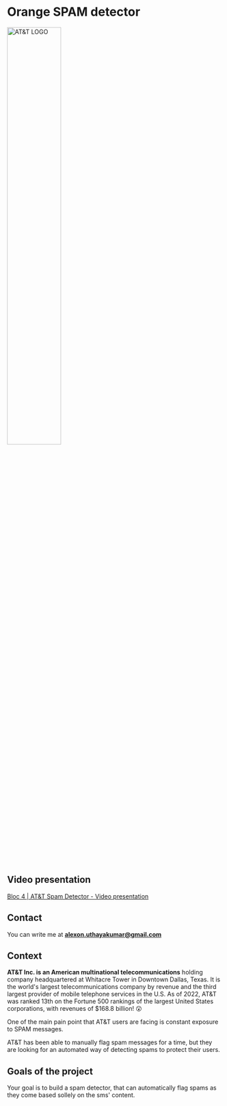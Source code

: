# Orange SPAM detector

<img src="https://full-stack-assets.s3.eu-west-3.amazonaws.com/M08-deep-learning/AT%26T_logo_2016.svg" alt="AT&T LOGO" width="50%" />


## Video presentation

[Bloc 4 | AT&T Spam Detector - Video presentation](https://share.vidyard.com/watch/abWcZJ8Erq7nz6RELPXeYw?)

## Contact

You can write me at **alexon.uthayakumar@gmail.com**

## Context 

**AT&T Inc. is an American multinational telecommunications** holding company headquartered at Whitacre Tower in Downtown Dallas, Texas. It is the world's largest telecommunications company by revenue and the third largest provider of mobile telephone services in the U.S. As of 2022, AT&T was ranked 13th on the Fortune 500 rankings of the largest United States corporations, with revenues of $168.8 billion! 😮

One of the main pain point that AT&T users are facing is constant exposure to SPAM messages.

AT&T has been able to manually flag spam messages for a time, but they are looking for an automated way of detecting spams to protect their users.


## Goals of the project

Your goal is to build a spam detector, that can automatically flag spams as they come based sollely on the sms' content.